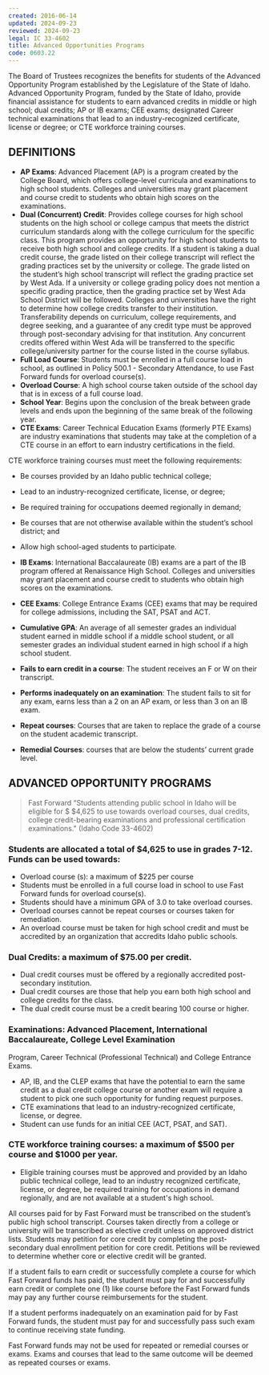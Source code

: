 ```yaml
---
created: 2016-06-14
updated: 2024-09-23
reviewed: 2024-09-23
legal: IC 33-4602
title: Advanced Opportunities Programs
code: 0603.22
---
```


The Board of Trustees recognizes the benefits for students of the Advanced Opportunity Program established by the Legislature of the State of Idaho. Advanced Opportunity Program, funded by the State of Idaho, provide financial assistance for students to earn advanced credits in middle or high school; dual credits; AP or IB exams; CEE exams; designated Career technical examinations that lead to an industry-recognized certificate, license or degree; or CTE workforce training courses.

## DEFINITIONS

- **AP Exams**: Advanced Placement (AP) is a program created by the College Board, which offers college-level curricula and examinations to high school students. Colleges and universities may grant placement and course credit to students who obtain high scores on the examinations.
- **Dual (Concurrent) Credit**: Provides college courses for high school students on the high school or college campus that meets the district curriculum standards along with the college curriculum for the specific class. This program provides an opportunity for high school students to receive both high school and college credits. If a student is taking a dual credit course, the grade listed on their college transcript will reflect the grading practices set by the university or college. The grade listed on the student’s high school transcript will reflect the grading practice set by West Ada. If a university or college grading policy does not mention a specific grading practice, then the grading practice set by West Ada School District will be followed. Colleges and universities have the right to determine how college credits transfer to their institution. Transferability depends on curriculum, college requirements, and degree seeking, and a guarantee of any credit type must be approved through post-secondary advising for that institution. Any concurrent credits offered within West Ada will be transferred to the specific college/university partner for the course listed in the course syllabus.
- **Full Load Course**: Students must be enrolled in a full course load in school, as outlined in Policy 500.1 - Secondary Attendance, to use Fast Forward funds for overload course(s).
- **Overload Course**: A high school course taken outside of the school day that is in excess of a full course load.
- **School Year**: Begins upon the conclusion of the break between grade levels and ends upon the beginning of the same break of the following year.
- **CTE Exams**: Career Technical Education Exams (formerly PTE Exams) are industry examinations that students may take at the completion of a CTE course in an effort to earn industry certifications in the field.

CTE workforce training courses must meet the following requirements:

- Be courses provided by an Idaho public technical college;
- Lead to an industry-recognized certificate, license, or degree;
- Be required training for occupations deemed regionally in demand;
- Be courses that are not otherwise available within the student’s school district; and
- Allow high school-aged students to participate.

- **IB Exams**: International Baccalaureate (IB) exams are a part of the IB program offered at Renaissance High School. Colleges and universities may grant placement and course credit to students who obtain high scores on the examinations.
- **CEE Exams**: College Entrance Exams (CEE) exams that may be required for college admissions, including the SAT, PSAT and ACT.
- **Cumulative GPA**: An average of all semester grades an individual student earned in middle school if a middle school student, or all semester grades an individual student earned in high school if a high school student.
- **Fails to earn credit in a course**: The student receives an F or W on their transcript.
- **Performs inadequately on an examination**: The student fails to sit for any exam, earns less than a 2 on an AP exam, or less than 3 on an IB exam.
- **Repeat courses**: Courses that are taken to replace the grade of a course on the student academic transcript.
- **Remedial Courses**: courses that are below the students’ current grade level.

## ADVANCED OPPORTUNITY PROGRAMS

> Fast Forward “Students attending public school in Idaho will be eligible for $ $4,625 to use towards overload courses, dual credits, college credit-bearing examinations and professional certification examinations." (Idaho Code 33-4602)

### Students are allocated a total of $4,625 to use in grades 7-12. Funds can be used towards:

- Overload course (s): a maximum of $225 per course
- Students must be enrolled in a full course load in school to use Fast Forward funds for overload course(s).
- Students should have a minimum GPA of 3.0 to take overload courses.
- Overload courses cannot be repeat courses or courses taken for remediation.
- An overload course must be taken for high school credit and must be accredited by an organization that accredits Idaho public schools.

### Dual Credits: a maximum of $75.00 per credit.

- Dual credit courses must be offered by a regionally accredited post-secondary institution.
- Dual credit courses are those that help you earn both high school and college credits for the class.
- The dual credit course must be a credit bearing 100 course or higher.

### Examinations: Advanced Placement, International Baccalaureate, College Level Examination
Program, Career Technical (Professional Technical) and College Entrance Exams.

- AP, IB, and the CLEP exams that have the potential to earn the same credit as a dual credit college course or another exam will require a student to pick one such opportunity for funding request purposes.
- CTE examinations that lead to an industry-recognized certificate, license, or degree.
- Student can use funds for an initial CEE (ACT, PSAT, and SAT).

### CTE workforce training courses: a maximum of $500 per course and $1000 per year.
- Eligible training courses must be approved and provided by an Idaho public technical college, lead to an industry recognized certificate, license, or degree, be required training for occupations in demand regionally, and are not available at a student's high school.

All courses paid for by Fast Forward must be transcribed on the student’s public high school transcript. Courses taken directly from a college or university will be transcribed as elective credit unless on approved district lists. Students may petition for core credit by completing the post-secondary dual enrollment petition for core credit. Petitions will be reviewed to determine whether core or elective credit will be granted.

If a student fails to earn credit or successfully complete a course for which Fast Forward funds has paid, the student must pay for and successfully earn credit or complete one (1) like course before the Fast Forward funds may pay any further course reimbursements for the student.

If a student performs inadequately on an examination paid for by Fast Forward funds, the student must pay for and successfully pass such exam to continue receiving state funding.

Fast Forward funds may not be used for repeated or remedial courses or exams. Exams and courses that lead to the same outcome will be deemed as repeated courses or exams.
